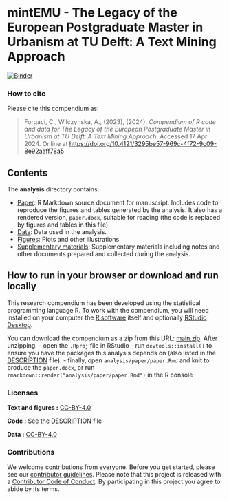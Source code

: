 
<!-- README.md is generated from README.Rmd. Please edit that file -->

# mintEMU - The Legacy of the European Postgraduate Master in Urbanism at TU Delft: A Text Mining Approach

[![Binder](https://mybinder.org/badge_logo.svg)](https://mybinder.org/v2/gh/UD3-Lab/minTEMU/main?urlpath=rstudio)

<!-- This repository contains the data and code for the paper: -->
<!-- > Forgaci, C., (2023). _The Legacy of the European Postgraduate Master in Urbanism at TU Delft: A Text Mining Approach_. Name of journal/book <https://doi.org/xxx/xxx> -->
<!-- The pre-print is online here: -->
<!-- > Forgaci, C., (2023). _The Legacy of the European Postgraduate Master in Urbanism at TU Delft: A Text Mining Approach_. Name of journal/book, Accessed 17 Apr 2024. Online at <https://doi.org/xxx/xxx> -->

### How to cite

Please cite this compendium as:

> Forgaci, C., Wilczynska, A., (2023), (2024). *Compendium of R code and
> data for The Legacy of the European Postgraduate Master in Urbanism at
> TU Delft: A Text Mining Approach*. Accessed 17 Apr 2024. Online at
> <https://doi.org/10.4121/3295be57-969c-4f72-9c09-8e92aaff78a5>

## Contents

The **analysis** directory contains:

- [Paper](/analysis/paper): R Markdown source document for manuscript.
  Includes code to reproduce the figures and tables generated by the
  analysis. It also has a rendered version, `paper.docx`, suitable for
  reading (the code is replaced by figures and tables in this file)
- [Data](/analysis/data): Data used in the analysis.
- [Figures](/analysis/figures): Plots and other illustrations
- [Supplementary materials](/analysis/supplementary-materials):
  Supplementary materials including notes and other documents prepared
  and collected during the analysis.

## How to run in your browser or download and run locally

This research compendium has been developed using the statistical
programming language R. To work with the compendium, you will need
installed on your computer the [R
software](https://cloud.r-project.org/) itself and optionally [RStudio
Desktop](https://rstudio.com/products/rstudio/download/).

You can download the compendium as a zip from this URL:
[main.zip](/archive/main.zip). After unzipping: - open the `.Rproj` file
in RStudio - run `devtools::install()` to ensure you have the packages
this analysis depends on (also listed in the [DESCRIPTION](/DESCRIPTION)
file). - finally, open `analysis/paper/paper.Rmd` and knit to produce
the `paper.docx`, or run `rmarkdown::render("analysis/paper/paper.Rmd")`
in the R console

### Licenses

**Text and figures :**
[CC-BY-4.0](http://creativecommons.org/licenses/by/4.0/)

**Code :** See the [DESCRIPTION](DESCRIPTION) file

**Data :** [CC-BY-4.0](http://creativecommons.org/licenses/by/4.0/)

### Contributions

We welcome contributions from everyone. Before you get started, please
see our [contributor guidelines](CONTRIBUTING.md). Please note that this
project is released with a [Contributor Code of Conduct](CONDUCT.md). By
participating in this project you agree to abide by its terms.
